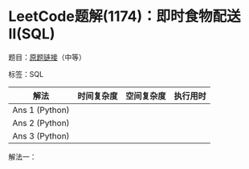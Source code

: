 # LeetCode题解(1174)：即时食物配送II(SQL)

题目：[原题链接](https://leetcode-cn.com/problems/immediate-food-delivery-ii/)（中等）

标签：SQL

| 解法           | 时间复杂度 | 空间复杂度 | 执行用时 |
| -------------- | ---------- | ---------- | -------- |
| Ans 1 (Python) |            |            |          |
| Ans 2 (Python) |            |            |          |
| Ans 3 (Python) |            |            |          |

解法一：

